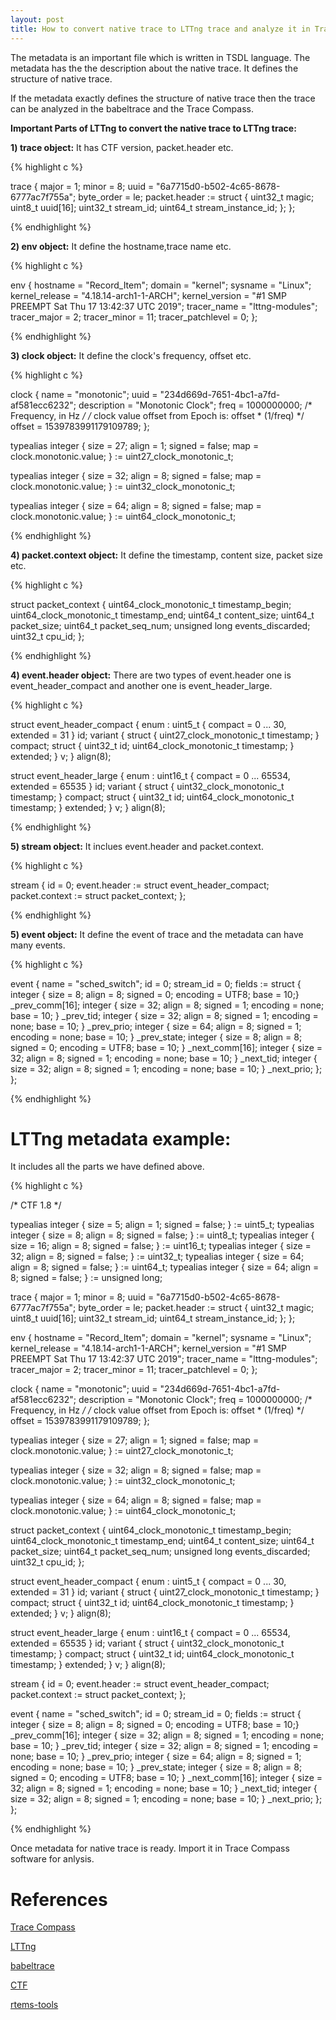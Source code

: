 ```yaml
---
layout: post
title: How to convert native trace to LTTng trace and analyze it in Trace Compass?
---
```


The metadata is an important file which is written in TSDL language. The metadata
has the the description about the native trace. It defines the structure of native
trace. 

If the metadata exactly defines the structure of native trace then the trace can be
analyzed in the babeltrace and the Trace Compass. 

**Important Parts of LTTng to convert the native trace to LTTng trace:** 

**1) trace object:** It has CTF version, packet.header etc.

{% highlight c %}

trace {
    major = 1;
    minor = 8;
    uuid = "6a7715d0-b502-4c65-8678-6777ac7f755a";
    byte_order = le;
    packet.header := struct {
        uint32_t magic;
        uint8_t  uuid[16];
        uint32_t stream_id;
        uint64_t stream_instance_id;
    };
};

{% endhighlight %}

**2) env object:** It define the hostname,trace name etc.

{% highlight c %}

env {
	hostname = "Record_Item";
	domain = "kernel";
	sysname = "Linux";
	kernel_release = "4.18.14-arch1-1-ARCH";
	kernel_version = "#1 SMP PREEMPT Sat Thu 17 13:42:37 UTC 2019";
	tracer_name = "lttng-modules";
	tracer_major = 2;
	tracer_minor = 11;
	tracer_patchlevel = 0;
};

{% endhighlight %}

**3) clock object:** It define the clock's frequency, offset etc.

{% highlight c %}

clock {
    name = "monotonic";
    uuid = "234d669d-7651-4bc1-a7fd-af581ecc6232";
    description = "Monotonic Clock";
    freq = 1000000000; /* Frequency, in Hz */
    /* clock value offset from Epoch is: offset * (1/freq) */
    offset = 1539783991179109789;
};

typealias integer {
	size = 27; align = 1; signed = false;
	map = clock.monotonic.value;
} := uint27_clock_monotonic_t;

typealias integer {
	size = 32; align = 8; signed = false;
	map = clock.monotonic.value;
} := uint32_clock_monotonic_t;

typealias integer {
	size = 64; align = 8; signed = false;
	map = clock.monotonic.value;
} := uint64_clock_monotonic_t;

{% endhighlight %}

**4) packet.context object:** It define the timestamp, content size, packet size etc.

{% highlight c %}

struct packet_context {
	uint64_clock_monotonic_t timestamp_begin;
	uint64_clock_monotonic_t timestamp_end;
    uint64_t content_size;
	uint64_t packet_size;
    uint64_t packet_seq_num;
	unsigned long events_discarded;
	uint32_t cpu_id;
};

{% endhighlight %}

**4) event.header object:** There are two types of event.header one is event_header_compact
and another one is event_header_large.

{% highlight c %}

struct event_header_compact {
	enum : uint5_t { compact = 0 ... 30, extended = 31 } id;
	variant <id> {
		struct {
			uint27_clock_monotonic_t timestamp;
		} compact;
		struct {
			uint32_t id;
			uint64_clock_monotonic_t timestamp;
		} extended;
	} v;
} align(8);

struct event_header_large {
	enum : uint16_t { compact = 0 ... 65534, extended = 65535 } id;
	variant <id> {
		struct {
			uint32_clock_monotonic_t timestamp;
		} compact;
		struct {
			uint32_t id;
			uint64_clock_monotonic_t timestamp;
		} extended;
	} v;
} align(8);

{% endhighlight %}

**5) stream object:** It inclues event.header and packet.context.

{% highlight c %}

stream {
    id = 0;
    event.header := struct event_header_compact;
    packet.context := struct packet_context;
};

{% endhighlight %}

**5) event object:** It define the event of trace and the metadata can have many events.

{% highlight c %}

event {
    name = "sched_switch";
    id = 0;
    stream_id = 0;
    fields := struct {
        integer { size = 8; align = 8; signed = 0; encoding = UTF8; base = 10;} _prev_comm[16];
        integer { size = 32; align = 8; signed = 1; encoding = none; base = 10; } _prev_tid;
        integer { size = 32; align = 8; signed = 1; encoding = none; base = 10; } _prev_prio;
        integer { size = 64; align = 8; signed = 1; encoding = none; base = 10; } _prev_state;
        integer { size = 8; align = 8; signed = 0; encoding = UTF8; base = 10; } _next_comm[16];
        integer { size = 32; align = 8; signed = 1; encoding = none; base = 10; } _next_tid;
        integer { size = 32; align = 8; signed = 1; encoding = none; base = 10; } _next_prio;
    };
};

{% endhighlight %}

# LTTng metadata example: 

It includes all the parts we have defined above.

{% highlight c %}

/* CTF 1.8 */

typealias integer { size = 5; align = 1; signed = false; } := uint5_t;
typealias integer { size = 8; align = 8; signed = false; } := uint8_t;
typealias integer { size = 16; align = 8; signed = false; } := uint16_t;
typealias integer { size = 32; align = 8; signed = false; } := uint32_t;
typealias integer { size = 64; align = 8; signed = false; } := uint64_t;
typealias integer { size = 64; align = 8; signed = false; } := unsigned long;

trace {
    major = 1;
    minor = 8;
    uuid = "6a7715d0-b502-4c65-8678-6777ac7f755a";
    byte_order = le;
    packet.header := struct {
        uint32_t magic;
        uint8_t  uuid[16];
        uint32_t stream_id;
        uint64_t stream_instance_id;
    };
};

env {
	hostname = "Record_Item";
	domain = "kernel";
	sysname = "Linux";
	kernel_release = "4.18.14-arch1-1-ARCH";
	kernel_version = "#1 SMP PREEMPT Sat Thu 17 13:42:37 UTC 2019";
	tracer_name = "lttng-modules";
	tracer_major = 2;
	tracer_minor = 11;
	tracer_patchlevel = 0;
};

clock {
    name = "monotonic";
    uuid = "234d669d-7651-4bc1-a7fd-af581ecc6232";
    description = "Monotonic Clock";
    freq = 1000000000; /* Frequency, in Hz */
    /* clock value offset from Epoch is: offset * (1/freq) */
    offset = 1539783991179109789;
};

typealias integer {
	size = 27; align = 1; signed = false;
	map = clock.monotonic.value;
} := uint27_clock_monotonic_t;

typealias integer {
	size = 32; align = 8; signed = false;
	map = clock.monotonic.value;
} := uint32_clock_monotonic_t;

typealias integer {
	size = 64; align = 8; signed = false;
	map = clock.monotonic.value;
} := uint64_clock_monotonic_t;

struct packet_context {
	uint64_clock_monotonic_t timestamp_begin;
	uint64_clock_monotonic_t timestamp_end;
    uint64_t content_size;
	uint64_t packet_size;
    uint64_t packet_seq_num;
	unsigned long events_discarded;
	uint32_t cpu_id;
};

struct event_header_compact {
	enum : uint5_t { compact = 0 ... 30, extended = 31 } id;
	variant <id> {
		struct {
			uint27_clock_monotonic_t timestamp;
		} compact;
		struct {
			uint32_t id;
			uint64_clock_monotonic_t timestamp;
		} extended;
	} v;
} align(8);

struct event_header_large {
	enum : uint16_t { compact = 0 ... 65534, extended = 65535 } id;
	variant <id> {
		struct {
			uint32_clock_monotonic_t timestamp;
		} compact;
		struct {
			uint32_t id;
			uint64_clock_monotonic_t timestamp;
		} extended;
	} v;
} align(8);

stream {
    id = 0;
    event.header := struct event_header_compact;
    packet.context := struct packet_context;
};

event {
    name = "sched_switch";
    id = 0;
    stream_id = 0;
    fields := struct {
        integer { size = 8; align = 8; signed = 0; encoding = UTF8; base = 10;} _prev_comm[16];
        integer { size = 32; align = 8; signed = 1; encoding = none; base = 10; } _prev_tid;
        integer { size = 32; align = 8; signed = 1; encoding = none; base = 10; } _prev_prio;
        integer { size = 64; align = 8; signed = 1; encoding = none; base = 10; } _prev_state;
        integer { size = 8; align = 8; signed = 0; encoding = UTF8; base = 10; } _next_comm[16];
        integer { size = 32; align = 8; signed = 1; encoding = none; base = 10; } _next_tid;
        integer { size = 32; align = 8; signed = 1; encoding = none; base = 10; } _next_prio;
    };
};


{% endhighlight %}

Once metadata for native trace is ready. Import it in Trace Compass software for anlysis.

# References

[Trace Compass](https://www.eclipse.org/tracecompass/)

[LTTng](https://lttng.org/docs/v2.10/)

[babeltrace](http://diamon.org/babeltrace/)

[CTF](http://diamon.org/ctf/#ctf-in-a-nutshell)

[rtems-tools](https://github.com/rmeena840/rtems-tools/tree/ravindra-rtems)
